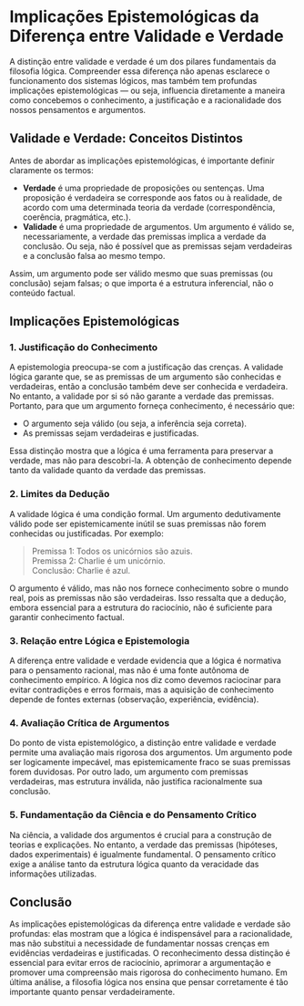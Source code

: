 # Implicações Epistemológicas da Diferença entre Validade e Verdade

A distinção entre validade e verdade é um dos pilares fundamentais da filosofia lógica. Compreender essa diferença não apenas esclarece o funcionamento dos sistemas lógicos, mas também tem profundas implicações epistemológicas — ou seja, influencia diretamente a maneira como concebemos o conhecimento, a justificação e a racionalidade dos nossos pensamentos e argumentos.

## Validade e Verdade: Conceitos Distintos

Antes de abordar as implicações epistemológicas, é importante definir claramente os termos:

- **Verdade** é uma propriedade de proposições ou sentenças. Uma proposição é verdadeira se corresponde aos fatos ou à realidade, de acordo com uma determinada teoria da verdade (correspondência, coerência, pragmática, etc.).
- **Validade** é uma propriedade de argumentos. Um argumento é válido se, necessariamente, a verdade das premissas implica a verdade da conclusão. Ou seja, não é possível que as premissas sejam verdadeiras e a conclusão falsa ao mesmo tempo.

Assim, um argumento pode ser válido mesmo que suas premissas (ou conclusão) sejam falsas; o que importa é a estrutura inferencial, não o conteúdo factual.

## Implicações Epistemológicas

### 1. **Justificação do Conhecimento**

A epistemologia preocupa-se com a justificação das crenças. A validade lógica garante que, se as premissas de um argumento são conhecidas e verdadeiras, então a conclusão também deve ser conhecida e verdadeira. No entanto, a validade por si só não garante a verdade das premissas. Portanto, para que um argumento forneça conhecimento, é necessário que:

- O argumento seja válido (ou seja, a inferência seja correta).
- As premissas sejam verdadeiras e justificadas.

Essa distinção mostra que a lógica é uma ferramenta para preservar a verdade, mas não para descobri-la. A obtenção de conhecimento depende tanto da validade quanto da verdade das premissas.

### 2. **Limites da Dedução**

A validade lógica é uma condição formal. Um argumento dedutivamente válido pode ser epistemicamente inútil se suas premissas não forem conhecidas ou justificadas. Por exemplo:

> Premissa 1: Todos os unicórnios são azuis.  
> Premissa 2: Charlie é um unicórnio.  
> Conclusão: Charlie é azul.

O argumento é válido, mas não nos fornece conhecimento sobre o mundo real, pois as premissas não são verdadeiras. Isso ressalta que a dedução, embora essencial para a estrutura do raciocínio, não é suficiente para garantir conhecimento factual.

### 3. **Relação entre Lógica e Epistemologia**

A diferença entre validade e verdade evidencia que a lógica é normativa para o pensamento racional, mas não é uma fonte autônoma de conhecimento empírico. A lógica nos diz como devemos raciocinar para evitar contradições e erros formais, mas a aquisição de conhecimento depende de fontes externas (observação, experiência, evidência).

### 4. **Avaliação Crítica de Argumentos**

Do ponto de vista epistemológico, a distinção entre validade e verdade permite uma avaliação mais rigorosa dos argumentos. Um argumento pode ser logicamente impecável, mas epistemicamente fraco se suas premissas forem duvidosas. Por outro lado, um argumento com premissas verdadeiras, mas estrutura inválida, não justifica racionalmente sua conclusão.

### 5. **Fundamentação da Ciência e do Pensamento Crítico**

Na ciência, a validade dos argumentos é crucial para a construção de teorias e explicações. No entanto, a verdade das premissas (hipóteses, dados experimentais) é igualmente fundamental. O pensamento crítico exige a análise tanto da estrutura lógica quanto da veracidade das informações utilizadas.

## Conclusão

As implicações epistemológicas da diferença entre validade e verdade são profundas: elas mostram que a lógica é indispensável para a racionalidade, mas não substitui a necessidade de fundamentar nossas crenças em evidências verdadeiras e justificadas. O reconhecimento dessa distinção é essencial para evitar erros de raciocínio, aprimorar a argumentação e promover uma compreensão mais rigorosa do conhecimento humano. Em última análise, a filosofia lógica nos ensina que pensar corretamente é tão importante quanto pensar verdadeiramente.